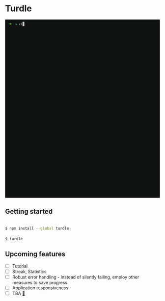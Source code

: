 # Turdle

![App demo](https://raw.githubusercontent.com/mynameisankit/turdle/main/media/demo.gif)

## Getting started

```bash

$ npm install --global turdle

$ turdle

```

## Upcoming features
- [ ] Tutorial
- [ ] Streak, Statistics
- [ ] Robust error handling - Instead of silently failing, employ other measures to save progress
- [ ] Application responsiveness
- [ ] TBA [💩](https://www.youtube.com/watch?v=dQw4w9WgXcQ)
